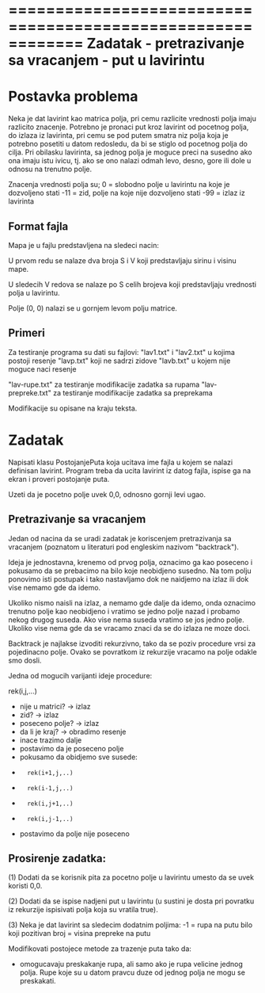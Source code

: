 ============================================================
  Zadatak - pretrazivanje sa vracanjem - put u lavirintu
============================================================


Postavka problema
============================================================

Neka je dat lavirint kao matrica polja, pri cemu razlicite
vrednosti polja imaju razlicito znacenje. Potrebno je pronaci
put kroz lavirint od pocetnog polja, do izlaza iz lavirinta,
pri cemu se pod putem smatra niz polja koja je potrebno
posetiti u datom redosledu, da bi se stiglo od pocetnog polja
do cilja. Pri obilasku lavirinta, sa jednog polja je moguce
preci na susedno ako ona imaju istu ivicu, tj. ako se ono
nalazi odmah levo, desno, gore ili dole u odnosu na trenutno
polje.

Znacenja vrednosti polja su;
0   = slobodno polje u lavirintu na koje je dozvoljeno stati
-11 = zid, polje na koje nije dozvoljeno stati
-99 = izlaz iz lavirinta


Format fajla
------------------------------------------------------------

Mapa je u fajlu predstavljena na sledeci nacin:

U prvom redu se nalaze dva broja S i V koji predstavljaju
sirinu i visinu mape.

U sledecih V redova se nalaze po S celih brojeva koji
predstavljaju vrednosti polja u lavirintu.

Polje (0, 0) nalazi se u gornjem levom polju matrice.


Primeri
------------------------------------------------------------

Za testiranje programa su dati su fajlovi:
"lav1.txt" i "lav2.txt" u kojima postoji resenje
"lavp.txt" koji ne sadrzi zidove
"lavb.txt" u kojem nije moguce naci resenje

"lav-rupe.txt" za testiranje modifikacije zadatka sa rupama
"lav-prepreke.txt" za testiranje modifikacije zadatka sa preprekama

Modifikacije su opisane na kraju teksta.


Zadatak
============================================================

Napisati klasu PostojanjePuta koja ucitava ime fajla u kojem
se nalazi definisan lavirint. Program treba da ucita
lavirint iz datog fajla, ispise ga na ekran i proveri
postojanje puta.

Uzeti da je pocetno polje uvek 0,0, odnosno gornji levi
ugao.


Pretrazivanje sa vracanjem
------------------------------------------------------------

Jedan od nacina da se uradi zadatak je koriscenjem
pretrazivanja sa vracanjem (poznatom u literaturi pod
engleskim nazivom "backtrack").

Ideja je jednostavna, krenemo od prvog polja, oznacimo ga
kao poseceno i pokusamo da se prebacimo na bilo koje
neobidjeno susedno. Na tom polju ponovimo isti postupak i
tako nastavljamo dok ne naidjemo na izlaz ili dok vise
nemamo gde da idemo.

Ukoliko nismo naisli na izlaz, a nemamo gde dalje da idemo,
onda oznacimo trenutno polje kao neobidjeno i vratimo se
jedno polje nazad i probamo nekog drugog suseda. Ako vise
nema suseda vratimo se jos jedno polje. Ukoliko vise nema
gde da se vracamo znaci da se do izlaza ne moze doci.

Backtrack je najlakse izvoditi rekurzivno, tako da se poziv
procedure vrsi za pojedinacno polje. Ovako se povratkom iz
rekurzije vracamo na polje odakle smo dosli.

Jedna od mogucih varijanti ideje procedure:

rek(i,j,...)
- nije u matrici?  -> izlaz
- zid?  -> izlaz
- poseceno polje? -> izlaz
- da li je kraj? -> obradimo resenje
- inace trazimo dalje
-   postavimo da je poseceno polje
-   pokusamo da obidjemo sve susede:
-       rek(i+1,j,..)
-       rek(i-1,j,..)
-       rek(i,j+1,..)
-       rek(i,j-1,..)
-   postavimo da polje nije poseceno


Prosirenje zadatka:
------------------------------------------------------------

(1) Dodati da se korisnik pita za pocetno polje u lavirintu
umesto da se uvek koristi 0,0.

(2) Dodati da se ispise nadjeni put u lavirintu (u sustini je
dosta pri povratku iz rekurzije ispisivati polja koja
su vratila true).

(3)
Neka je dat lavirint sa sledecim dodatnim poljima:
-1 = rupa na putu
bilo koji pozitivan broj = visina prepreke na putu

Modifikovati postojece metode za trazenje puta tako da:
- omogucavaju preskakanje rupa, ali samo ako je rupa velicine
  jednog polja. Rupe koje su u datom pravcu duze od jednog
  polja ne mogu se preskakati.
